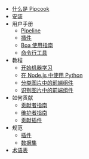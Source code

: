 - [什么是 Pipcook](/zh-cn/README.md)
- [安装](/zh-cn/INSTALL.md)
- 用户手册
  - [Pipeline](/zh-cn/manual/intro-to-pipeline.md)
  - [插件](/zh-cn/manual/intro-to-plugin.md)
  - [Boa 使用指南](/zh-cn/manual/intro-to-boa.md)
  - [命令行工具](/zh-cn/manual/pipcook-tools.md)
- 教程
  - [开始机器学习](/zh-cn/tutorials/machine-learning-overview.md)
  - [在 Node.js 中使用 Python](/zh-cn/tutorials/using-python-functions-in-nodejs.md)
  - [分类图片中的前端组件](/zh-cn/tutorials/component-image-classification.md)
  - [识别图片中的前端组件](/zh-cn/tutorials/component-object-detection.md)
- 如何贡献
  - [贡献者指南](/zh-cn/contributing/guide-to-contributor.md)
  - [维护者指南](/zh-cn/contributing/guide-to-collaborator.md)
  - [贡献插件](/zh-cn/contributing/contribute-a-plugin.md)
- 规范
  - [插件](/zh-cn/spec/plugin.md)
  - [数据集](/zh-cn/spec/dataset.md)
- [术语表](/zh-cn/GLOSSORY.md)
